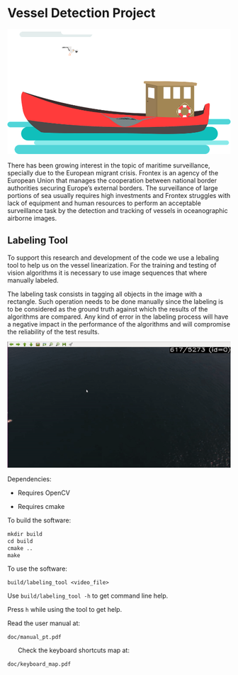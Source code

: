 # Vessel Detection Project

<img src="assets/vessel.png"/>

There has been growing interest in the topic of maritime surveillance, specially due to the European migrant crisis. Frontex is an agency of the European Union that manages the cooperation between national border authorities securing Europe’s external borders. The surveillance of large portions of sea usually requires high investments and Frontex struggles with lack of equipment and human resources to perform an acceptable surveillance task by the detection and tracking of vessels in oceanographic airborne images.

## Labeling Tool

To support this research and development of the code we use a lebaling tool to help us on the vessel linearization. For the training and testing of vision algorithms it is necessary to use image sequences that where manually labeled.

The labeling task consists in tagging all objects in the image with a rectangle. Such operation needs to be done manually since the labeling is to be considered as the ground truth against which the results of the algorithms are compared. Any kind of error in the labeling process will have a negative impact in the performance of the algorithms and will compromise the reliability of the test results.

<img src="assets/vessel.gif"/>


Dependencies:

- Requires OpenCV

- Requires cmake

To build the software:

```
mkdir build
cd build
cmake ..
make
```

To use the software:

```
build/labeling_tool <video_file>
```

Use `build/labeling_tool -h` to get command line help.

Press `h` while using the tool to get help.

Read the user manual at:

```
doc/manual_pt.pdf
```
      
Check the keyboard shortcuts map at:

```
doc/keyboard_map.pdf
```
